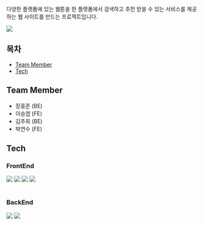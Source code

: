
<span style="color=white;background=rgb(255, 147, 147);">다양한 플랫폼에 있는 웹툰을 한 플랫폼에서 검색하고 추천 받을 수 있는 서비스를 제공하는 웹 사이트를 만드는 프로젝트입니다.</span>

<img src="https://capsule-render.vercel.app/api?type=waving&color=white&height=200&section=header&text=Toonder&fontSize=90" />


<br>

## 목차
- [Team Member](#team-member)
- [Tech](#tech)

## Team Member
- 장홍준 (BE)
- 이승엽 (FE)
- 김주희 (BE)
- 박연수 (FE)


## Tech

### FrontEnd
<div id="tech">
  <img src="https://img.shields.io/badge/React-61DAFB?style=flat&logo=React&logoColor=white"/>
  <img src="https://img.shields.io/badge/HTML5-E34F26?style=flat-square&logo=html5&logoColor=white"/>
  <img src="https://img.shields.io/badge/JavaScript-F7DF1E?style=flat-square&logo=javascript&logoColor=black"/>
  <img src="https://img.shields.io/badge/CSS3-1572B6?style=flat-square&logo=css3&logoColor=white"/>
</div>
<br>

### BackEnd
<div>
  <img src="https://img.shields.io/badge/java-007396?style=flat-square&logo=java&logoColor=white"/>
  <img src="https://img.shields.io/badge/Spring-6DB33F?style=flat-square&logo=Spring&logoColor=white"/>
</div>

